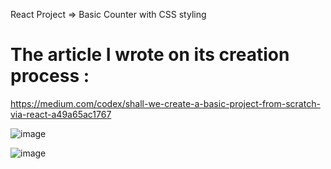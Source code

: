 React Project => Basic Counter with CSS styling

# The article I wrote on its creation process : 
https://medium.com/codex/shall-we-create-a-basic-project-from-scratch-via-react-a49a65ac1767




![image](https://user-images.githubusercontent.com/90147636/177202779-0f09188a-7ae5-4012-9eb3-874383c148ad.png)

![image](https://user-images.githubusercontent.com/90147636/177204936-e4439578-3bbc-43e2-afd3-4e445db51a44.png)




